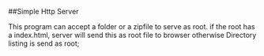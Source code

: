 ##Simple Http Server

This program can accept a folder or a zipfile to serve as root.
if the root has a index.html, server will send this as root file to browser otherwise Directory listing is send as root;
 
